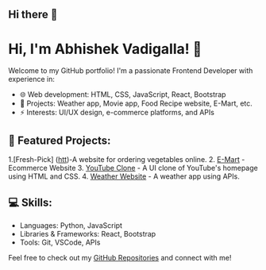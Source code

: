 ## Hi there 👋

# Hi, I'm Abhishek Vadigalla! 👋

Welcome to my GitHub portfolio! I'm a passionate Frontend Developer with experience in:
- 🌐 Web development: HTML, CSS, JavaScript, React, Bootstrap
- 📂 Projects: Weather app, Movie app, Food Recipe website, E-Mart, etc.
- ⚡ Interests: UI/UX design, e-commerce platforms, and APIs

## 🌟 Featured Projects:
1.[Fresh-Pick] ([htt](https://github.com/AbhishekVadigalla/Freshpick))-A website for ordering vegetables online.
2. [E-Mart](https://github.com/AbhishekVadigalla/E-Mart) - Ecommerce Website
3. [YouTube Clone](https://github.com/AbhishekVadigalla/Youtube-Clone) - A UI clone of YouTube's homepage using HTML and CSS.
4. [Weather Website](https://github.com/AbhishekVadigalla/Weather-Website) - A weather app using APIs.

## 💻 Skills:
- Languages: Python, JavaScript
- Libraries & Frameworks: React, Bootstrap
- Tools: Git, VSCode, APIs

Feel free to check out my [GitHub Repositories](https://github.com/AbhishekVadigalla?tab=repositories) and connect with me!

